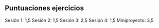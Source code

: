 
## Puntuaciones ejercicios

Sesión 1: 1,5
Sesión 2: 1,5
Sesión 3: 2,5
Sesión 4: 1,5
Miniproyecto: 3,5